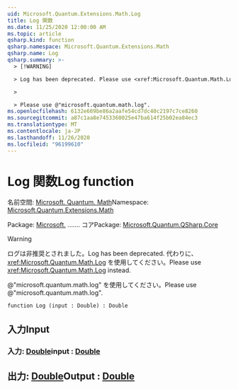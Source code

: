 ```yaml
---
uid: Microsoft.Quantum.Extensions.Math.Log
title: Log 関数
ms.date: 11/25/2020 12:00:00 AM
ms.topic: article
qsharp.kind: function
qsharp.namespace: Microsoft.Quantum.Extensions.Math
qsharp.name: Log
qsharp.summary: >-
  > [!WARNING]

  > Log has been deprecated. Please use <xref:Microsoft.Quantum.Math.Log> instead.

  >

  > Please use @"microsoft.quantum.math.log".
ms.openlocfilehash: 6132e669be86a2aafe54cd7dc40c2197c7ce8260
ms.sourcegitcommit: a87c1aa8e7453360025e47ba614f25b02ea84ec3
ms.translationtype: MT
ms.contentlocale: ja-JP
ms.lasthandoff: 11/26/2020
ms.locfileid: "96199610"
---
```

# <a name="log-function"></a><span data-ttu-id="e6e59-102">Log 関数</span><span class="sxs-lookup"><span data-stu-id="e6e59-102">Log function</span></span>

<span data-ttu-id="e6e59-103">名前空間: [Microsoft. Quantum. Math](xref:Microsoft.Quantum.Extensions.Math)</span><span class="sxs-lookup"><span data-stu-id="e6e59-103">Namespace: [Microsoft.Quantum.Extensions.Math](xref:Microsoft.Quantum.Extensions.Math)</span></span>

<span data-ttu-id="e6e59-104">Package: [Microsoft.](https://nuget.org/packages/Microsoft.Quantum.QSharp.Core) ....... コア</span><span class="sxs-lookup"><span data-stu-id="e6e59-104">Package: [Microsoft.Quantum.QSharp.Core](https://nuget.org/packages/Microsoft.Quantum.QSharp.Core)</span></span>


> [!WARNING]
> <span data-ttu-id="e6e59-105">ログは非推奨とされました。</span><span class="sxs-lookup"><span data-stu-id="e6e59-105">Log has been deprecated.</span></span> <span data-ttu-id="e6e59-106">代わりに、<xref:Microsoft.Quantum.Math.Log> を使用してください。</span><span class="sxs-lookup"><span data-stu-id="e6e59-106">Please use <xref:Microsoft.Quantum.Math.Log> instead.</span></span>
>
> <span data-ttu-id="e6e59-107">@"microsoft.quantum.math.log" を使用してください。</span><span class="sxs-lookup"><span data-stu-id="e6e59-107">Please use @"microsoft.quantum.math.log".</span></span>



```qsharp
function Log (input : Double) : Double
```


## <a name="input"></a><span data-ttu-id="e6e59-108">入力</span><span class="sxs-lookup"><span data-stu-id="e6e59-108">Input</span></span>

### <a name="input--double"></a><span data-ttu-id="e6e59-109">入力: [Double](xref:microsoft.quantum.lang-ref.double)</span><span class="sxs-lookup"><span data-stu-id="e6e59-109">input : [Double](xref:microsoft.quantum.lang-ref.double)</span></span>





## <a name="output--double"></a><span data-ttu-id="e6e59-110">出力: [Double](xref:microsoft.quantum.lang-ref.double)</span><span class="sxs-lookup"><span data-stu-id="e6e59-110">Output : [Double](xref:microsoft.quantum.lang-ref.double)</span></span>

